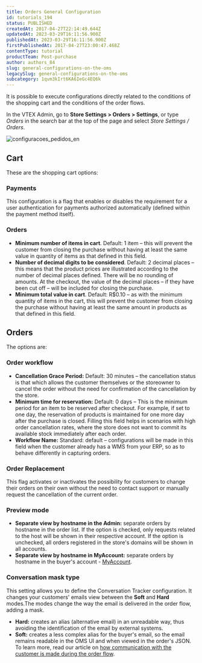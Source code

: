 ```yaml
---
title: Orders General Configuration
id: tutorials_194
status: PUBLISHED
createdAt: 2017-04-27T22:14:49.644Z
updatedAt: 2023-03-29T16:11:56.900Z
publishedAt: 2023-03-29T16:11:56.900Z
firstPublishedAt: 2017-04-27T23:00:47.468Z
contentType: tutorial
productTeam: Post-purchase
author: authors_84
slug: general-configurations-on-the-oms
legacySlug: general-configurations-on-the-oms
subcategory: 1qvm3kIrt6KA6IeGc4EQ6k
---
```


It is possible to execute configurations directly related to the conditions of the shopping cart and the conditions of the order flows. 

In the VTEX Admin, go to **Store Settings > Orders > Settings**, or type *Orders* in the search bar at the top of the page and select *Store Settings / Orders*.

![configuracoes_pedidos_en](//images.ctfassets.net/alneenqid6w5/3Pg3IFrgPiGdwsIJowvNBy/5f485e4f43fa2df4305a1f4ad9b7dd40/configuracoes_pedidos_en.png)

## Cart

These are the shopping cart options:

### Payments

This configuration is a flag that enables or disables the requirement for a user authentication for payments authorized automatically (defined within the payment method itself).

### Orders

- **Minimum number of items in cart**. Default: 1 item – this will prevent the customer from closing the purchase without having at least the same value in quantity of items as that defined in this field.
- **Number of decimal digits to be considered**. Default: 2 decimal places – this means that the product prices are illustrated according to the number of decimal places defined. There will be no rounding of amounts. At the checkout, the value of the decimal places – if they have been cut off – will be included for closing the purchase.
- **Minimum total value in cart**. Default: R$0.10 – as with the minimum quantity of items in the cart, this will prevent the customer from closing the purchase without having at least the same amount in products as that defined in this field.

## Orders

The options are:

### Order workflow

- **Cancellation Grace Period:** Default: 30 minutes – the cancellation status is that which allows the customer themselves or the storeowner to cancel the order without the need for confirmation of the cancellation by the store.
- **Minimum time for reservation:** Default: 0 days – This is the minimum period for an item to be reserved after checkout. For example, if set to one day, the reservation of products is maintained for one more day after the purchase is closed. Filling this field helps in scenarios with high order cancellation rates, where the store does not want to commit its available stock immediately after each order.
- **Workflow Name:** Standard: default – configurations will be made in this field when the customer already has a WMS from your ERP, so as to behave differently in capturing orders.

### Order Replacement

This flag activates or inactivates the possibility for customers to change their orders on their own without the need to contact support or manually request the cancellation of the current order.

### Preview mode

- **Separate view by hostname in the Admin:** separate orders by hostname in the order list. If the option is checked, only requests related to the host will be shown in their respective account. If the option is unchecked, all orders registered in the store's domains will be shown in all accounts.
- **Separate view by hostname in MyAccount:** separate orders by hostname in the buyer's account - [MyAccount](https://help.vtex.com/en/tutorial/como-funciona-a-minha-conta--2BQ3GiqhqGJTXsWVuio3Xh).

### Conversation mask type

This setting allows you to define the Conversation Tracker configuration. It changes your customers' emails view between the **Soft** and **Hard** modes.The modes change the way the email is delivered in the order flow, adding a mask.
- **Hard:** creates an alias (alternative email) in an unreadable way, thus avoiding the identification of the email by external systems.
- **Soft:** creates a less complex alias for the buyer's email, so the email remains readable in the OMS UI and when viewed in the order's JSON. To learn more, read our article on [how communication with the customer is made during the order flow](https://help.vtex.com/en/tutorial/understanding-the-conversation-tracker--tutorials_195).
